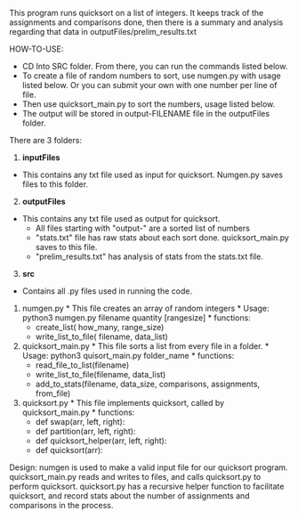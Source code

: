 This program runs quicksort on a list of integers.
It keeps track of the assignments and comparisons done, then there is a summary and analysis regarding that data in outputFiles/prelim_results.txt

HOW-TO-USE:
  *  CD Into SRC folder. From there, you can run the commands listed below. 
  *  To create a file of random numbers to sort, use numgen.py with usage listed below.
Or you can submit your own with one number per line of file.
  *  Then use quicksort_main.py to sort the numbers, usage listed below.
  *  The output will be stored in output-FILENAME file in the outputFiles folder. 

There are 3 folders:
1. **inputFiles**
  * This contains any txt file used as input for quicksort. Numgen.py saves files to this folder.  
2. **outputFiles**
  * This contains any txt file used as output for quicksort. 
     *  All files starting with "output-" are a sorted list of numbers
     *  "stats.txt" file has raw stats about each sort done. quicksort_main.py saves to this file.
     *  "prelim_results.txt" has analysis of stats from the stats.txt file.
3. **src**
  *  Contains all .py files used in running the code.
  1. numgen.py
    *  This file creates an array of random integers
    *  Usage: python3 numgen.py filename quantity [rangesize]
    *  functions:
      *  create_list( how_many, range_size)
      *  write_list_to_file( filename, data_list) 
  2. quicksort_main.py
    *  This file sorts a list from every file in a folder. 
    *  Usage: python3 quisort_main.py folder_name 
    *  functions:
      *  read_file_to_list(filename)
      *  write_list_to_file(filename, data_list)
      *  add_to_stats(filename, data_size, comparisons, assignments, from_file)
  3. quicksort.py
    *  This file implements quicksort, called by quicksort_main.py
    *  functions: 
      * def swap(arr, left, right):
      * def partition(arr, left, right):
      * def quicksort_helper(arr, left, right):
      * def quicksort(arr):




Design:
numgen is used to make a valid input file for our quicksort program. 
quicksort_main.py reads and writes to files, and calls quicksort.py to perform quicksort. 
quicksort.py has a recursive helper function to facilitate quicksort, and record stats about the number of assignments and comparisons in the process. 
